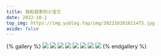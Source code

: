```yaml
---
title: 我和我家的小宝贝
date: 2022-10-1
top_img: https://img.yublog.top/img/202210281621475.jpg
aside: false
---
```


{% gallery %}
![](https://i.loli.net/2019/12/25/Fze9jchtnyJXMHN.jpg)
![](https://i.loli.net/2019/12/25/ryLVePaqkYm4TEK.jpg)
![](https://i.loli.net/2019/12/25/gEy5Zc1Ai6VuO4N.jpg)
![](https://i.loli.net/2019/12/25/d6QHbytlSYO4FBG.jpg)
![](https://i.loli.net/2019/12/25/6nepIJ1xTgufatZ.jpg)
![](https://i.loli.net/2019/12/25/E7Jvr4eIPwUNmzq.jpg)
![](https://i.loli.net/2019/12/25/mh19anwBSWIkGlH.jpg)
![](https://i.loli.net/2019/12/25/2tu9JC8ewpBFagv.jpg)
{% endgallery %}

<script type="text/javascript">
  
	var name = prompt("请输入密码!", "别偷偷的查看哦！");
	if(name == "loveyoukk"){
		alert("欢迎主人回家！")
		
	}else {
		alert("我都说了别偷看！")
		location.href = "/"
	}
	    

  
</script>

